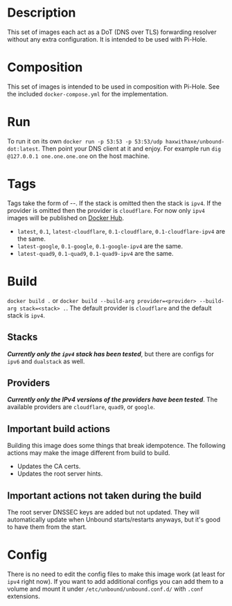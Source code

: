 # Description
This set of images each act as a DoT (DNS over TLS) forwarding resolver without any extra configuration. It is intended to be used with Pi-Hole.

# Composition
This set of images is intended to be used in composition with Pi-Hole. See the included `docker-compose.yml` for the implementation.

# Run
To run it on its own `docker run -p 53:53 -p 53:53/udp haxwithaxe/unbound-dot:latest`. Then point your DNS client at it and enjoy. For example run `dig @127.0.0.1 one.one.one.one` on the host machine.

# Tags
Tags take the form of <version>-<provider>-<stack>. If the stack is omitted then the stack is `ipv4`. If the provider is omitted then the provider is `cloudflare`. For now only `ipv4` images will be published on [Docker Hub](https://hub.docker.com/r/haxwithaxe/unbound-dot).
* `latest`, `0.1`, `latest-cloudflare`, `0.1-cloudflare`, `0.1-cloudflare-ipv4` are the same.
* `latest-google`, `0.1-google`, `0.1-google-ipv4` are the same.
* `latest-quad9`, `0.1-quad9`, `0.1-quad9-ipv4` are the same.

# Build
`docker build .` or `docker build --build-arg provider=<provider> --build-arg stack=<stack> .`. The default provider is `cloudflare` and the default stack is `ipv4`.

## Stacks
***Currently only the `ipv4` stack has been tested***, but there are configs for `ipv6` and `dualstack` as well.

## Providers
***Currently only the IPv4 versions of the providers have been tested***. The available providers are `cloudflare`, `quad9`, or `google`.

## Important build actions
Building this image does some things that break idempotence. The following actions may make the image different from build to build.
* Updates the CA certs.
* Updates the root server hints.

## Important actions not taken during the build
The root server DNSSEC keys are added but not updated. They will automatically update when Unbound starts/restarts anyways, but it's good to have them from the start.

# Config
There is no need to edit the config files to make this image work (at least for `ipv4` right now). If you want to add additional configs you can add them to a volume and mount it under `/etc/unbound/unbound.conf.d/` with `.conf` extensions.
